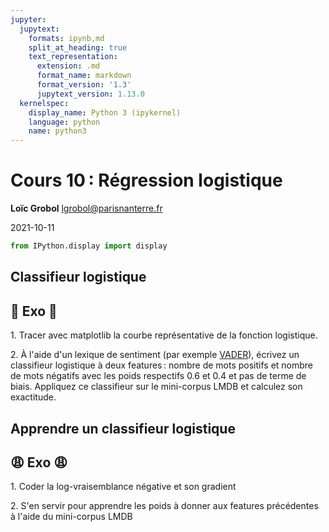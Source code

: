 ```yaml
---
jupyter:
  jupytext:
    formats: ipynb,md
    split_at_heading: true
    text_representation:
      extension: .md
      format_name: markdown
      format_version: '1.3'
      jupytext_version: 1.13.0
  kernelspec:
    display_name: Python 3 (ipykernel)
    language: python
    name: python3
---
```


[comment]: <> "LTeX: language=fr"

<!-- #region slideshow={"slide_type": "slide"} -->
Cours 10 : Régression logistique
===============================

**Loïc Grobol** [<lgrobol@parisnanterre.fr>](mailto:lgrobol@parisnanterre.fr)

2021-10-11
<!-- #endregion -->

```python
from IPython.display import display
```

## Classifieur logistique

## 🧠 Exo 🧠

1\. Tracer avec matplotlib la courbe représentative de la fonction logistique.

2\. À l'aide d'un lexique de sentiment (par exemple [VADER](https://github.com/cjhutto/vaderSentiment)), écrivez un classifieur logistique à deux features : nombre
de mots positifs et nombre de mots négatifs avec les poids respectifs $0.6$ et $0.4$ et pas de terme
de biais. Appliquez ce classifieur sur le mini-corpus LMDB et calculez son exactitude.

## Apprendre un classifieur logistique

## 😩 Exo 😩

1\. Coder la log-vraisemblance négative et son gradient

2\. S'en servir pour apprendre les poids à donner aux features précédentes à l'aide du mini-corpus LMDB
